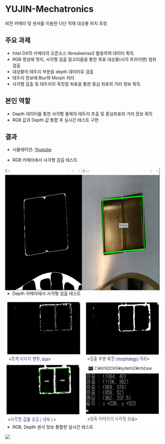 # YUJIN-Mechatronics
비전 카메라 및 센서를 이용한 다단 적재 대상물 위치 추정 

## 주요 과제
* Intel D415 카메라의 오픈소스 librealsense2 활용하여 데이터 획득
* RGB 영상에 엣지, 사각형 검출 알고리즘을 통한 목표 대상물(사각 프라이팬) 범위 검출
* 대상물의 테두리 부분을 depth 데이터로 검출
* 테두리 정보에 Blur와 Morph 처리
* 사각형 검출 및 테두리의 꼭짓점 좌표을 통한 중심 좌표와 거리 정보 획득

## 본인 역할
* Depth 데이터를 통한 사각형 물체의 테두리 추출 및 중심좌표와 거리 정보 획득
* RGB 값과 Depth 값 통합 후 실시간 테스트 구현

## 결과
* 시물레이션: [Youtube](https://youtu.be/Ebg1baApILk)


* RGB 카메라에서 사각형 검출 테스트
<p align="left"> <img src='Images/rgbCam_Rect.jpg' align="left" height="400px">

  
  
  
* Depth 카메라에서 사각형 검출 테스트
<p align="left"> <img src='Images/depthCam_Rect.jpg' align="left" height="400px">

  
  
  
* RGB, Depth 센서 정보 통합한 실시간 테스트
<p align="left"> <img src='Images/iAllObjectLocalized.jpg' align="left" height="400px">
